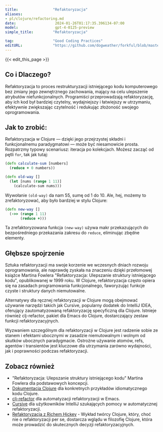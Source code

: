 ```yaml
---
title:                "Refaktoryzacja"
aliases:
- pl/clojure/refactoring.md
date:                  2024-01-26T01:17:35.396134-07:00
model:                 gpt-4-0125-preview
simple_title:         "Refaktoryzacja"

tag:                  "Good Coding Practices"
editURL:              "https://github.com/dogweather/forkful/blob/master/content/pl/clojure/refactoring.md"
---
```


{{< edit_this_page >}}

## Co i Dlaczego?

Refaktoryzacja to proces restrukturyzacji istniejącego kodu komputerowego bez zmiany jego zewnętrznego zachowania, mający na celu ulepszenie atrybutów niefunkcjonalnych. Programiści przeprowadzają refaktoryzację, aby ich kod był bardziej czytelny, wydajniejszy i łatwiejszy w utrzymaniu, efektywnie zwiększając czytelność i redukując złożoność swojego oprogramowania.

## Jak to zrobić:

Refaktoryzacja w Clojure — dzięki jego przejrzystej składni i funkcjonalnemu paradygmatowi — może być niesamowicie prosta. Rozpatrzmy typowy scenariusz: iteracja po kolekcjach. Możesz zacząć od pętli `for`, tak jak tutaj:

```clojure
(defn calculate-sum [numbers]
  (reduce + 0 numbers))

(defn old-way []
  (let [nums (range 1 11)]
    (calculate-sum nums)))
```

Wywołanie `(old-way)` da nam 55, sumę od 1 do 10. Ale, hej, możemy to zrefaktoryzować, aby było bardziej w stylu Clojure:

```clojure
(defn new-way []
  (->> (range 1 11)
       (reduce +)))
```

Ta zrefaktoryzowana funkcja `(new-way)` używa makr przekazujących do bezpośredniego przekazania zakresu do `reduce`, eliminując zbędne elementy.

## Głębsze spojrzenie

Sztuka refaktoryzacji ma swoje korzenie we wczesnych dniach rozwoju oprogramowania, ale naprawdę zyskała na znaczeniu dzięki przełomowej książce Martina Fowlera "Refaktoryzacja: Ulepszanie struktury istniejącego kodu", opublikowanej w 1999 roku. W Clojure, refaktoryzacja często opiera się na zasadach programowania funkcjonalnego, faworyzując funkcje czyste i struktury danych niemutowalne.

Alternatywy dla ręcznej refaktoryzacji w Clojure mogą obejmować używanie narzędzi takich jak Cursive, popularny dodatek do IntelliJ IDEA, oferujący zautomatyzowaną refaktoryzację specyficzną dla Clojure. Istnieje również clj-refactor, pakiet dla Emacs do Clojure, dostarczający zestaw funkcji refaktoryzacyjnych.

Wyzwaniem szczególnym dla refaktoryzacji w Clojure jest radzenie sobie ze stanem i efektami ubocznymi w zasadzie niemutowalnym i wolnym od skutków ubocznych paradygmacie. Ostrożne używanie atomów, refs, agentów i transientów jest kluczowe dla utrzymania zarówno wydajności, jak i poprawności podczas refaktoryzacji.

## Zobacz również

- "Refaktoryzacja: Ulepszanie struktury istniejącego kodu" Martina Fowlera dla podstawowych koncepcji.
- [Dokumentacja Clojure](https://clojuredocs.org/) dla konkretnych przykładów idiomatycznego kodu Clojure.
- [clj-refactor](https://github.com/clojure-emacs/clj-refactor.el) dla automatyzacji refaktoryzacji w Emacs.
- [Cursive](https://cursive-ide.com/) dla użytkowników IntelliJ szukających pomocy w automatycznej refaktoryzacji.
- [Refaktoryzacja z Richem Hickey](https://www.infoq.com/presentations/Simple-Made-Easy/) - Wykład twórcy Clojure, który, choć nie o refaktoryzacji per se, dostarcza wglądu w filozofię Clojure, która może prowadzić do skutecznych decyzji refaktoryzacyjnych.
